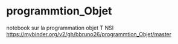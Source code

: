 # programmtion_Objet
notebook sur la programmation objet T NSI
https://mybinder.org/v2/gh/bbruno26/programmtion_Objet/master
